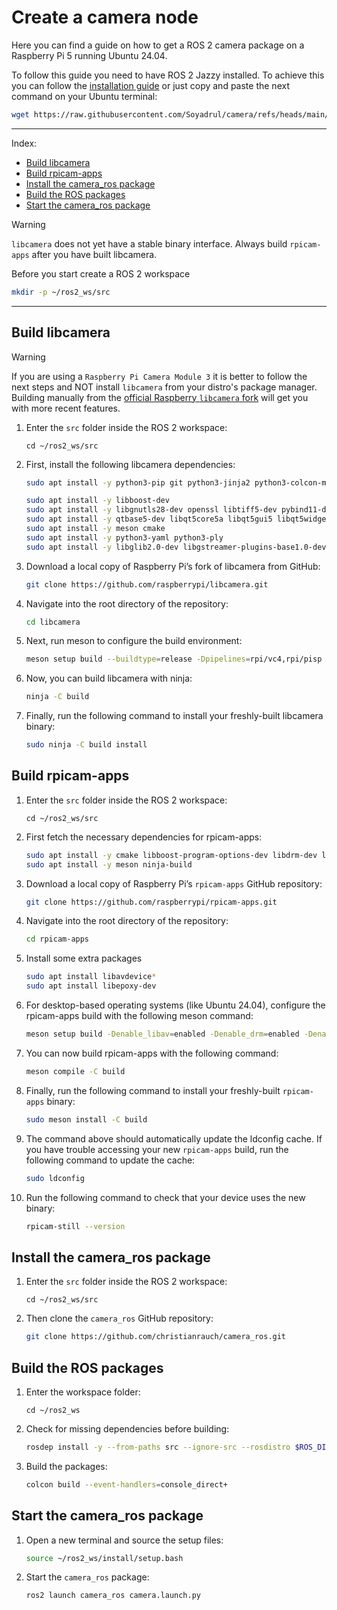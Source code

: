# Create a camera node

Here you can find a guide on how to get a ROS 2 camera package on a Raspberry Pi 5 running Ubuntu 24.04.

To follow this guide you need to have ROS 2 Jazzy installed. To achieve this you can follow the [installation guide](https://docs.ros.org/en/jazzy/Installation/Ubuntu-Install-Debs.html) or just copy and paste the next command on your Ubuntu terminal:
```bash
wget https://raw.githubusercontent.com/Soyadrul/camera/refs/heads/main/install_ros2_jazzy_on_ubuntu_24.04.sh && bash install_ros2_jazzy_on_ubuntu_24.04.sh
```

---

Index:
- [Build libcamera](#build-libcamera)
- [Build rpicam-apps](#build-rpicam-apps)
- [Install the camera_ros package](#install-the-camera_ros-package)
- [Build the ROS packages](#build-the-ros-packages)
- [Start the camera_ros package](#start-the-camera_ros-package)

> [!WARNING]
>`libcamera` does not yet have a stable binary interface. Always build `rpicam-apps` after you have built libcamera.

Before you start create a ROS 2 workspace

```bash
mkdir -p ~/ros2_ws/src
```

---

## Build libcamera

> [!WARNING]
> If you are using a `Raspberry Pi Camera Module 3` it is better to follow the next steps and NOT install `libcamera` from your distro's package manager. Building manually from the [official Raspberry `libcamera` fork](https://github.com/raspberrypi/libcamera) will get you with more recent features.

1. Enter the `src` folder inside the ROS 2 workspace:
   ```
   cd ~/ros2_ws/src
   ```

2. First, install the following libcamera dependencies:
   ```bash
   sudo apt install -y python3-pip git python3-jinja2 python3-colcon-meson
   
   sudo apt install -y libboost-dev
   sudo apt install -y libgnutls28-dev openssl libtiff5-dev pybind11-dev
   sudo apt install -y qtbase5-dev libqt5core5a libqt5gui5 libqt5widgets5
   sudo apt install -y meson cmake
   sudo apt install -y python3-yaml python3-ply
   sudo apt install -y libglib2.0-dev libgstreamer-plugins-base1.0-dev
   ```

3. Download a local copy of Raspberry Pi’s fork of libcamera from GitHub:
   ```bash
   git clone https://github.com/raspberrypi/libcamera.git
   ```
   
4. Navigate into the root directory of the repository:
   ```bash
   cd libcamera
   ```
   
5. Next, run meson to configure the build environment:
   ```bash
   meson setup build --buildtype=release -Dpipelines=rpi/vc4,rpi/pisp -Dipas=rpi/vc4,rpi/pisp -Dv4l2=enabled -Dgstreamer=enabled -Dtest=false -Dlc-compliance=disabled -Dcam=disabled -Dqcam=disabled -Ddocumentation=disabled -Dpycamera=enabled
   ```
   
6. Now, you can build libcamera with ninja:
   ```bash
   ninja -C build
   ```
   
7. Finally, run the following command to install your freshly-built libcamera binary:
   ```bash
   sudo ninja -C build install
   ```

## Build rpicam-apps

1. Enter the `src` folder inside the ROS 2 workspace:
   ```
   cd ~/ros2_ws/src
   ```

2. First fetch the necessary dependencies for rpicam-apps:
   ```bash
   sudo apt install -y cmake libboost-program-options-dev libdrm-dev libexif-dev
   sudo apt install -y meson ninja-build
   ```

3. Download a local copy of Raspberry Pi’s `rpicam-apps` GitHub repository:
   ```bash
   git clone https://github.com/raspberrypi/rpicam-apps.git
   ```

4. Navigate into the root directory of the repository:
   ```bash
   cd rpicam-apps
   ```

5. Install some extra packages
   ```bash
   sudo apt install libavdevice*
   sudo apt install libepoxy-dev
   ```
   
6. For desktop-based operating systems (like Ubuntu 24.04), configure the rpicam-apps build with the following meson command:
   ```bash
   meson setup build -Denable_libav=enabled -Denable_drm=enabled -Denable_egl=enabled -Denable_qt=enabled -Denable_opencv=enabled -Denable_tflite=disabled -Denable_hailo=disabled
   ```
   
7. You can now build rpicam-apps with the following command:
   ```bash
   meson compile -C build
   ```
   
8. Finally, run the following command to install your freshly-built `rpicam-apps` binary:
   ```bash
   sudo meson install -C build
   ```
    
9. The command above should automatically update the ldconfig cache. If you have trouble accessing your new `rpicam-apps` build, run the following command to update the cache:
   ```bash
   sudo ldconfig
   ```

10. Run the following command to check that your device uses the new binary:
    ```bash
    rpicam-still --version
    ```

## Install the camera_ros package

1. Enter the `src` folder inside the ROS 2 workspace:
   ```
   cd ~/ros2_ws/src
   ```

2. Then clone the `camera_ros` GitHub repository:
   ```bash
   git clone https://github.com/christianrauch/camera_ros.git
   ```

## Build the ROS packages

1. Enter the workspace folder:
   ```
   cd ~/ros2_ws
   ```

2. Check for missing dependencies before building:
   ```bash
   rosdep install -y --from-paths src --ignore-src --rosdistro $ROS_DISTRO --skip-keys=libcamera
   ```

3. Build the packages:
   ```bash
   colcon build --event-handlers=console_direct+
   ```

## Start the camera_ros package
1. Open a new terminal and source the setup files:
   ```bash
   source ~/ros2_ws/install/setup.bash
   ```

2. Start the `camera_ros` package:
   ```bash
   ros2 launch camera_ros camera.launch.py
   ```



















